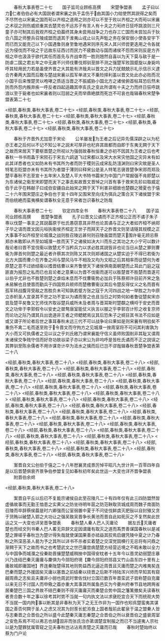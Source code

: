 <!-- { "loadSidebar": true } -->
　　春秋大事表卷二十七
　　国子监司业顾栋高撰
　　宋楚争盟表
　　孟子曰以力仁者伯伯必有大国説者谓宋襄之执于盂伤于由其国小力绌使然其説得之矣而不尽然也以宋襄之国而茍以齐桓之道用之则亦可以不至于败以齐桓之大而茍以宋襄之术驭之则伤威损重其去楚灵也不远苏子有言人有十夫之力茍终日狂呼跳浪则三尺童子亦可制其后我观齐桓之伯葢终其身未尝用战争之力也存三亡国而未尝加兵于狄合八国之师整兵召陵成盟而退其于淮夷山戎止以先声駈之务在保安弱小使各安宇下而已而又能克己以下小国遇鲁则身至鲁地遇宋则序先宋人其兴师尝更迭用之令各就近为侵伐而不役之于远故东征西讨而民力不疲数动与国而诸侯不怨而宋则反是方齐桓之卒也汲汲乎欲代其任而首先与齐战幸而一胜则翘然自喜以为天下莫与敌于是一防虐二国之君五年之中无嵗不兴师伐曹伐郑驯至排不测之强楚军败国蹙旋以身毙呜呼其轻用民力若是虽使齐晋之大其能有济哉夫以晋文之兵力犹兢兢示礼示信示义逮合齐秦两大国而后敢与楚战宋襄以孤军单进又不乗险择利虽以晋文处此亦必败而况小国乎后来惟楚灵以咆哮之质适当晋之不振威胁小国北方之诸侯俯首帖耳恐后然未防而外怨内叛弃疾一呼反者四起适趣其申亥氏之变此所谓有十夫之力而终日狂呼跳浪以至于毙者也如宋襄者则以尫弱之夫而举鼎絶膑而死岂不可哀也哉辑春秋宋楚争盟表第二十七

<经部,春秋类,春秋大事表,卷二十七>
<经部,春秋类,春秋大事表,卷二十七>
<经部,春秋类,春秋大事表,卷二十七>
<经部,春秋类,春秋大事表,卷二十七>
<经部,春秋类,春秋大事表,卷二十七>
<经部,春秋类,春秋大事表,卷二十七>
<经部,春秋类,春秋大事表,卷二十七>
<经部,春秋类,春秋大事表,卷二十七>

　　春秋于齐晋外尤加意于宋论
　　公羊屡发为王者之后记异先儒深辟之以为杞亦王者之后何以不记不知公羊之説未可厚非也杞弃其故都而自即于东夷无闗于天下之故而宋居天下要枢晋楚之所视以为强弱故春秋恒重之亦初不因其为王者之后也考春秋一书书雨螽于宋陨石于宋五六鹢退飞过宋都以及宋大水宋灾他国之灾异未有如此其详悉者也又如防未有书其所为者而防于稷则云成宋乱防澶渊则曰宋灾故是圣人特笔志贬盟亦未有书其所为者盟于薄则曰释宋公是圣人特笔志襃晋楚争宋郑而郑及楚平春秋不志至宣十五年宋人及楚人平大书特书葢宋为中国门户常掘强不肯即楚以为东诸侯之衞至宋即楚而天下之事去矣故晋文晋悼之兴首有事于救宋先轸曰取威定伯于此乎在韩献子曰成伯安疆自此始宋之闗于天下利害非细故也楚頵之猾夏也于僖二十六年围宋楚庄之争伯也于宣十四年又围宋至向戌为弭兵之策合天下诸侯盟于宋而伯统絶而蛮夷横矣谓春秋全无意于宋者岂识春秋之防哉

　　春秋大事表卷二十七
　　钦定四库全书
　　春秋大事表卷二十八
　　国子监司业顾栋高撰
　　晋楚争盟表
　　孔子曰晋文公谲而不正齐桓公正而不谲子朱子専以伐楚一事言之其説葢原于杜氏愚窃意其非然也论其谲与正之大者如齐桓不纳郑子华之请而晋文因元咺执衞侯齐桓定王世子而拜天子之胙晋文则至请隧其规模之正大事事不如齐桓至论城濮之战则胜召陵远甚何则召陵虽盟而楚灭围许毫无顾忌蔡郑亦未敢即从齐至如城濮一胜而天下之诸侯如决大川而东之其功之大小宁可以数计哉论者曰晋不宜伐衞以致楚尤不当矜兵力以求必胜其説皆非也论当日从楚之罪则曹衞为罪首何则楚之最近者许蔡其次则陈又其次则郑诸国之从楚实迫于不得已若衞为北方大国而曹介在齐鲁之间与楚风马牛不相及又均为文昭之后其相率而従楚何为者原楚之意不过欲结衞以搘晋结曹以来齐鲁使天下诸侯俱南面朝楚而止耳此门庭之寇匪直为报怨之私而已也且论者之意果以为晋不伐衞而遂可以胜楚晋不胜楚而晋遂可以伯乎尤非也不胜楚则楚之虐焰未息而不伐曹衞势必加兵于陈蔡郑许目前齐宋之急未易解也且使晋而勤兵于四国劳兵顿师而楚檄曹衞议其后令楚反得仗义之名而晋有孤军转战腹背受敌之苦胜负未可知孰若蹙方张之寇于大河四战之地一举胜之为中原立赤帜圣人宜录其不世之功不宜以为谲而訾之也且当日之时势何如者鲁従楚矣宋亦尝及楚平矣鲁又乞师伐齐取谷楚兵威所未及者周与晋耳斯时楚頵之横埒于安史而晋文之功侔于李郭假令以安史之桀骜唐室能仗义执言以服之乎李郭百计殄之收复京师而论功之际乃谓其兵出诡道非王者之师鳃鳃焉议其后恐朱子之纲目其书法不应如是或又谓子所论者后世之事耳春秋未远三代不可以战争论曰果如是则宋襄有明验矣不重伤不禽二毛而遂至败于令晋文而守拘方之见城濮一挫周室将不可问其利害孰为大小而又可执儒者之见以议之乎刘氏敞乃谓宋襄能守信义虽师败国削非其耻又谓周末诸侯交争贱守信而好竒功故谷梁子亦以宋公为非呜呼是皆杜氏谲而不正之説误之其弊驯至陈余儒者不用诈谋竒计卒为泜水之擒而后已岂不谬哉辑春秋晋楚争盟表第二十八

<经部,春秋类,春秋大事表,卷二十八>
<经部,春秋类,春秋大事表,卷二十八>
<经部,春秋类,春秋大事表,卷二十八>
<经部,春秋类,春秋大事表,卷二十八>
<经部,春秋类,春秋大事表,卷二十八>
<经部,春秋类,春秋大事表,卷二十八>
<经部,春秋类,春秋大事表,卷二十八>
<经部,春秋类,春秋大事表,卷二十八>
<经部,春秋类,春秋大事表,卷二十八>
<经部,春秋类,春秋大事表,卷二十八>
<经部,春秋类,春秋大事表,卷二十八>
<经部,春秋类,春秋大事表,卷二十八>
<经部,春秋类,春秋大事表,卷二十八>
<经部,春秋类,春秋大事表,卷二十八>
<经部,春秋类,春秋大事表,卷二十八>
<经部,春秋类,春秋大事表,卷二十八>
<经部,春秋类,春秋大事表,卷二十八>
<经部,春秋类,春秋大事表,卷二十八>
<经部,春秋类,春秋大事表,卷二十八>
<经部,春秋类,春秋大事表,卷二十八>
<经部,春秋类,春秋大事表,卷二十八>
<经部,春秋类,春秋大事表,卷二十八>
<经部,春秋类,春秋大事表,卷二十八>
<经部,春秋类,春秋大事表,卷二十八>
<经部,春秋类,春秋大事表,卷二十八>
<经部,春秋类,春秋大事表,卷二十八>
<经部,春秋类,春秋大事表,卷二十八>
<经部,春秋类,春秋大事表,卷二十八>
<经部,春秋类,春秋大事表,卷二十八>
<经部,春秋类,春秋大事表,卷二十八>
<经部,春秋类,春秋大事表,卷二十八>
<经部,春秋类,春秋大事表,卷二十八>
<经部,春秋类,春秋大事表,卷二十八>
<经部,春秋类,春秋大事表,卷二十八>

　　案晋自文公创伯于僖之二十八年厯襄灵成景厉悼平昭凡九世计共一百零四年自是以后晋楚俱衰齐景争伯参盟复见如春秋初年矣此世运一大变也详齐晋争盟表
　　附晋伯余烬

<经部,春秋类,春秋大事表,卷二十八>

　　案晋自平丘以后已不复能宗诸侯自此至召陵凡二十有四年仅有此三四防盟然皆虚循故事而无勤王恤患之实黄父之防坐待明年扈之防范鞅取货城成周而魏子南面防召陵而卒辞蔡侯葢是时六卿强而公室弱置中夏于不问徒伐鲜虞灭肥鼔以自封殖又贪于货贿以破楚入郢之大功让之强吴致吴晋争长黄池而晋自此如死灰之不复然矣此世运之又一大变也详吴晋争盟表
　　春秋楚人秦人巴人灭庸论
　　据左氏灭庸者楚也而经文列书秦人巴人畧无异辞文定因谓庸有取灭之道而蒍贾善谋国春秋以是减楚之罪嗟乎春秋岂为楚计得失哉就使谋国果善亦祗益其狡焉启疆凭陵中夏之计乃春秋之所深恶圣人曷为予之其所以详书不杀者实着楚之交深党固横行无忌将有问鼎之渐闗于天下之故而书之也考楚武文之世巴庸尝病楚楚方经营近境之不暇未敢以全力与中国争而城濮之役秦助晋攘楚楚威稍挫中国得安枕者十五年今以晋灵幼弱楚庄暴兴乃连结巴秦灭庸庸与麇俱为今郧阳府境【麇今郧阳府郧县又竹山县东四十里有上庸故城即庸国地】界连秦陇楚得其地则势益西北逼近周晋且灭庸而楚之内难夷矣连巴秦而楚之外援固矣灭庸以塞晋之前结秦以挠晋之后斯不待陆浑兴师而早知其有窥觎周鼎之志矣且夫庸非小弱也周武时曽佐伐纣立国已数百年晋栾武子尝称楚自克庸以来无日不讨国人而申儆之葢亦重大其事其所属鱼邑实为今夔州府奉节县地跨两省居秦楚巴三国之界故不结巴秦则不得灭庸庸灭而秦楚合势中国之籓篱撤矣夫读春秋者贵合数十年之事以徐考其时势不当就一句内执文法以求襃贬宜合天下而统观大势不当就一国内拘事以断其是非春秋为天下之无王作非为一国作也矧呉楚蛮夷其谋国之善否何闗于圣人之虑又况其为封豕长蛇洊食上国者哉前此翟泉于温之盟秦人皆与志秦晋之合晋伯之所以盛今此楚秦灭庸志秦楚之合晋伯之所以衰晋伯之盛衰周室之安危系焉不可以弗志也胡固非而张氏洽亦苐谓楚宜制服之而已不当遽夷人宗社以是为楚罪犹属管窥之见夫春秋岂沾沾焉责楚之灭庸而已哉
　　春秋时楚始终以蔡为门户论
